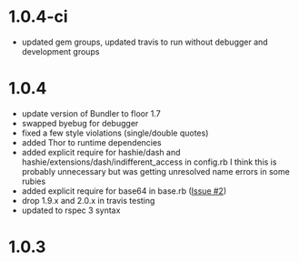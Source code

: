 # 1.0.4-ci
  - updated gem groups, updated travis to run without debugger and development groups
# 1.0.4
  - update version of Bundler to floor 1.7
  - swapped byebug for debugger
  - fixed a few style violations (single/double quotes)
  - added Thor to runtime dependencies
  - added explicit require for hashie/dash and hashie/extensions/dash/indifferent_access in config.rb
    I think this is probably unnecessary but was getting unresolved name errors in some rubies
  - added explicit require for base64 in base.rb ([Issue #2](https://github.com/rubyisbeautiful/inline_encryption/issues/2))
  - drop 1.9.x and 2.0.x in travis testing
  - updated to rspec 3 syntax
  
# 1.0.3
